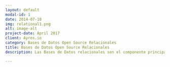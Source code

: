 ```yaml
---
layout: default
modal-id: 1
date: 2014-07-18
img: relational1.png
alt: image-alt
project-date: April 2017
client: Ayres.io
category: Bases de Datos Open Source Relacionales
title: Bases de Datos Open Source Relacionales
description: Las Bases de Datos relacionales son el componente principal de los clústeres de small data. Transaccionales, durables, concurrentes y por lo general basados en SQL.  Son la primera opción en cuanto a rendimiento, seguridad y capacidad de analíticas. Tenemos amplia experiencia en PostgreSQL, MySQL y  MariaDB.

---
```

